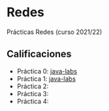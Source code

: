 # Redes

Prácticas Redes (curso 2021/22)

## Calificaciones

- Práctica 0: [java-labs](https://github.com/GEI-Red-614G010172122/java-labs-rascadux)
- Práctica 1: [java-labs](https://github.com/GEI-Red-614G010172122/java-labs-rascadux)
- Práctica 2:
- Práctica 3:
- Práctica 4:
